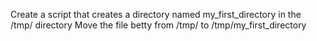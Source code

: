Create a script that creates a directory named my_first_directory in the /tmp/ directory
Move the file betty from /tmp/ to /tmp/my_first_directory
